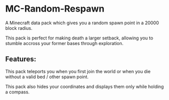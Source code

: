# MC-Random-Respawn
A Minecraft data pack which gives you a random spawn point in a 20000 block radius.

This pack is perfect for making death a larger setback, allowing you to stumble accross your former bases through exploration.

## Features:
This pack teleports you when you first join the world or when you die without a valid bed / other spawn point.

This pack also hides your coordinates and displays them only while holding a compass.


